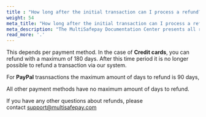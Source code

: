 ```yaml
---
title : "How long after the initial transaction can I process a refund?"
weight: 54
meta_title: "How long after the initial transaction can I process a refund? - MultiSafepay Docs"
meta_description: "The MultiSafepay Documentation Center presents all relevant information about our Plugins and API. You can also find support pages for payment methods, tools and general questions as well as the contact details of our Support and Integration Teams."
read_more: '.'
---
```


This depends per payment method. In the case of __Credit cards__, you can refund with a maximum of 180 days. After this time period it is no longer possible to refund a transaction via our system.

For __PayPal__ trasnsactions the maximum amount of days to refund is 90 days,

All other payment methods have no maximum amount of days to refund.

If you have any other questions about refunds, please contact <support@multisafepay.com>